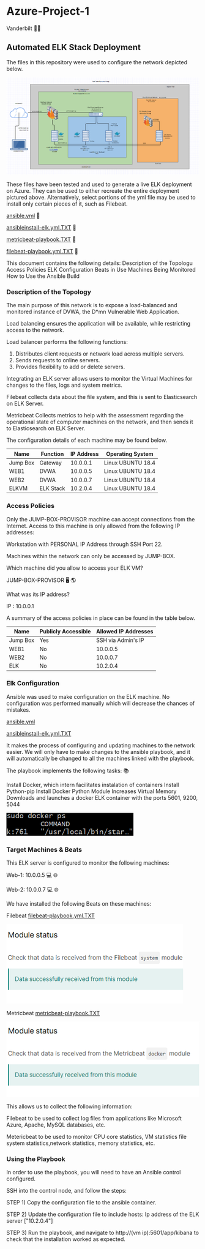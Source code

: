 # Azure-Project-1
Vanderbilt
:technologist:
## Automated ELK Stack Deployment

The files in this repository were used to configure the network depicted below.

![](Diagrams/Azure%20Lab%20Diagram.png)

These files have been tested and used to generate a live ELK deployment on Azure. They can be used to either recreate the entire deployment pictured above. Alternatively, select portions of the yml file may be used to install only certain pieces of it, such as Filebeat.

[ansible.yml](ansible.yml.TXT)
:orange_book:

[ansibleinstall-elk.yml.TXT](ansibleinstall-elk.yml.TXT)
:blue_book:

[metricbeat-playbook.TXT](metricbeat-playbook.TXT)
:closed_book:

[filebeat-playbook.yml.TXT](filebeat-playbook.yml.TXT)
:green_book:

This document contains the following details:
Description of the Topologu
Access Policies
ELK Configuration
Beats in Use
Machines Being Monitored
How to Use the Ansible Build
### Description of the Topology

The main purpose of this network is to expose a load-balanced and monitored instance of DVWA, the D*mn Vulnerable Web Application.

Load balancing ensures the application will be available, while restricting access to the network.

Load balancer performs the following functions:

1) Distributes client requests or network load across multiple servers.
2) Sends requests to online servers.
3) Provides flexibility to add or delete servers.

Integrating an ELK server allows users to monitor the Virtual Machines for changes to the files, logs and system metrics.

Filebeat collects data about the file system, and this is sent to Elasticsearch on ELK Server.

Metricbeat Collects metrics to help with the assessment regarding the operational state of computer machines on the network, and then sends it to Elasticsearch on ELK Server. 

The configuration details of each machine may be found below.

| Name     | Function | IP Address | Operating System |
|----------|----------|------------|------------------|
| Jump Box | Gateway  | 10.0.0.1   | Linux UBUNTU 18.4           |
| WEB1     | DVWA     | 10.0.0.5   | Linux UBUNTU 18.4|
| WEB2     | DVWA     | 10.0.0.7   | Linux UBUNTU 18.4|
| ELKVM    | ELK Stack| 10.2.0.4   | Linux UBUNTU 18.4|

### Access Policies

Only the JUMP-BOX-PROVISOR machine can accept connections from the Internet. Access to this machine is only allowed from the following IP addresses:

Workstation with PERSONAL IP Address through SSH Port 22.

Machines within the network can only be accessed by JUMP-BOX.

Which machine did you allow to access your ELK VM?

JUMP-BOX-PROVISOR :desktop_computer: :earth_americas:

What was its IP address?

IP : 10.0.0.1

A summary of the access policies in place can be found in the table below.

| Name     | Publicly Accessible | Allowed IP Addresses |
|----------|---------------------|----------------------|
| Jump Box | Yes                 | SSH via Admin's IP   |
| WEB1     | No                  | 10.0.0.5             |
| WEB2     | No                  | 10.0.0.7             |
| ELK      | No                  | 10.2.0.4             |

### Elk Configuration

Ansible was used to make configuration on the ELK machine. No configuration was performed manually which will decrease the chances of mistakes.

[ansible.yml](ansible.yml.TXT)

[ansibleinstall-elk.yml.TXT](ansibleinstall-elk.yml.TXT)

It makes the process of configuring and updating machines to the network easier. We will only have to make changes to the ansible playbook, and it will automatically be changed to all the machines linked with the playbook.

The playbook implements the following tasks: :books:

Install Docker, which intern facilitates instalation of containers
Install Python-pip
Install Docker Python Module
Increases Virtual Memory
Downloads and launches a docker ELK container with the ports 5601, 9200, 5044


![Docker PS](Pictures/sudo%20docker%20ps.png)

### Target Machines & Beats
This ELK server is configured to monitor the following machines:

Web-1: 10.0.0.5 :computer: :globe_with_meridians:

Web-2: 10.0.0.7 :computer: :globe_with_meridians:

We have installed the following Beats on these machines:

Filebeat [filebeat-playbook.yml.TXT](filebeat-playbook.yml.TXT)

![](Pictures/file%20beat%20status.png)

Metricbeat [metricbeat-playbook.TXT](metricbeat-playbook.TXT)

![](Pictures/metric%20beat%20status.png)


This allows us to collect the following information:

Filebeat to be used to collect log files from applications like Microsoft Azure, Apache, MySQL databases, etc.

Metericbeat to be used to monitor CPU core statistics, VM statistics file system statistics,network statistics, memory statistics, etc.

### Using the Playbook
In order to use the playbook, you will need to have an Ansible control configured. 

SSH into the control node, and follow the steps:

STEP 1) Copy the configuration file to the ansible container.

STEP 2) Update the configuration file to include hosts: Ip address of the ELK server ["10.2.0.4"]

STEP 3) Run the playbook, and navigate to http://(vm ip):5601/app/kibana to check that the installation worked as expected.

